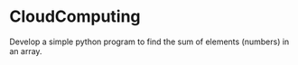 # CloudComputing
Develop a simple python program to find the sum of elements (numbers) in an array.
